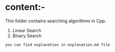 # content:-

This folder contains searching algorithms in Cpp.

1. Linear Search
2. Binary Search

``` you can find explanation in explanation.md file ```
